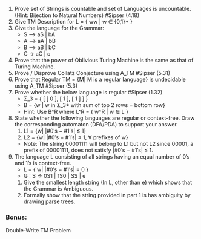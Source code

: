 1. Prove set of Strings is countable and set of Languages is uncountable. (Hint: Bijection to Natural Numbers) #Sipser (4.18)
2. Give TM Description for L = { ww | w ∈ {0,1}* }
3. Give the language for the Grammar:
	- S --> aS | bA
	- A --> aA | bB
	- B --> aB | bC
	- C -> aC | ε
4. Prove that the power of Oblivious Turing Machine is the same as that of Turing Machine.
5. Prove / Disprove Collatz Conjecture using A_TM #Sipser (5.31)
6. Prove that Regular TM = {M| M is a regular language} is undecidable using A_TM #Sipser (5.3)
7. Prove whether the below language is regular #Sipser (1.32)
	- Σ_3 = { [ [ 0 ], [ 1 ], [ 1 ] ] }
	- B = {w | w in Σ_3* with sum of top 2 rows = bottom row}
	- Hint: Use B^R where L^R = { w^R | w ∈ L }
8. State whether the following languages are regular or context-free. Draw the corresponding automaton (DFA/PDA) to support your answer.
	1. L1 = {w| |#0′s − #1′s| ≤ 1} 
	2. L2 = {w| |#0′s − #1′s| ≤ 1, ∀ prefixes of w} 
	- Note: The string 00001111 will belong to L1 but not L2 since 00001, a prefix of 00001111, does not satisfy |#0′s − #1′s| ≤ 1.
9. The language L consisting of all strings having an equal number of 0’s and 1’s is context-free. 
	 - L = { w| |#0′s − #1′s| = 0 }
	 - G : S -> 0S1 | 1S0 | SS | e
	 1) Give the smallest length string (In L, other than e) which shows that the Grammar is Ambiguous.
	 2) Formally show that the string provided in part 1 is has ambiguity by drawing parse trees.

### Bonus:
Double-Write TM Problem
